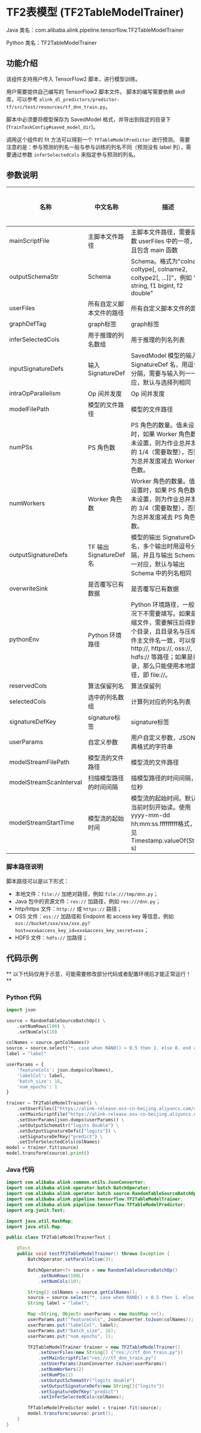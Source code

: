 # TF2表模型 (TF2TableModelTrainer)
Java 类名：com.alibaba.alink.pipeline.tensorflow.TF2TableModelTrainer

Python 类名：TF2TableModelTrainer


## 功能介绍

该组件支持用户传入 TensorFlow2 脚本，进行模型训练。

用户需要提供自己编写的 TensorFlow2 脚本文件。
脚本的编写需要依赖 akdl 库，可以参考 ```alink_dl_predictors/predictor-tf/src/test/resources/tf_dnn_train.py```。

脚本中必须要将模型保存为 SavedModel 格式，并导出到指定的目录下 (```TrainTaskConfig#saved_model_dir```)。

调用这个组件的 fit 方法可以得到一个 ```TFTableModelPredictor``` 进行预测。
需要注意的是：参与预测的列名一般与参与训练的列名不同（预测没有 label 列），需要通过参数 ```inferSelectedCols``` 来指定参与预测的列名。

## 参数说明

| 名称 | 中文名称 | 描述 | 类型 | 是否必须？ | 取值范围 | 默认值 |
| --- | --- | --- | --- | --- | --- | --- |
| mainScriptFile | 主脚本文件路径 | 主脚本文件路径，需要是参数 userFiles 中的一项，并且包含 main 函数 | String | ✓ |  |  |
| outputSchemaStr | Schema | Schema。格式为"colname coltype[, colname2, coltype2[, ...]]"，例如 "f0 string, f1 bigint, f2 double" | String | ✓ |  |  |
| userFiles | 所有自定义脚本文件的路径 | 所有自定义脚本文件的路径 | String | ✓ |  |  |
| graphDefTag | graph标签 | graph标签 | String |  |  | "serve" |
| inferSelectedCols | 用于推理的列名数组 | 用于推理的列名列表 | String[] |  |  | null |
| inputSignatureDefs | 输入 SignatureDef | SavedModel 模型的输入 SignatureDef 名，用逗号分隔，需要与输入列一一对应，默认与选择列相同 | String[] |  |  | null |
| intraOpParallelism | Op 间并发度 | Op 间并发度 | Integer |  |  | 4 |
| modelFilePath | 模型的文件路径 | 模型的文件路径 | String |  |  | null |
| numPSs | PS 角色数 | PS 角色的数量。值未设置时，如果 Worker 角色数也未设置，则为作业总并发度的 1/4（需要取整），否则为总并发度减去 Worker 角色数。 | Integer |  |  | null |
| numWorkers | Worker 角色数 | Worker 角色的数量。值未设置时，如果 PS 角色数也未设置，则为作业总并发度的 3/4（需要取整），否则为总并发度减去 PS 角色数。 | Integer |  |  | null |
| outputSignatureDefs | TF 输出 SignatureDef 名 | 模型的输出 SignatureDef 名，多个输出时用逗号分隔，并且与输出 Schema 一一对应，默认与输出 Schema 中的列名相同 | String[] |  |  | null |
| overwriteSink | 是否覆写已有数据 | 是否覆写已有数据 | Boolean |  |  | false |
| pythonEnv | Python 环境路径 | Python 环境路径，一般情况下不需要填写。如果是压缩文件，需要解压后得到一个目录，且目录名与压缩文件主文件名一致，可以使用 http://, https://, oss://, hdfs:// 等路径；如果是目录，那么只能使用本地路径，即 file://。 | String |  |  | "" |
| reservedCols | 算法保留列名 | 算法保留列 | String[] |  |  | null |
| selectedCols | 选中的列名数组 | 计算列对应的列名列表 | String[] |  |  | null |
| signatureDefKey | signature标签 | signature标签 | String |  |  | "serving_default" |
| userParams | 自定义参数 | 用户自定义参数，JSON 字典格式的字符串 | String |  |  | "{}" |
| modelStreamFilePath | 模型流的文件路径 | 模型流的文件路径 | String |  |  | null |
| modelStreamScanInterval | 扫描模型路径的时间间隔 | 描模型路径的时间间隔，单位秒 | Integer |  |  | 10 |
| modelStreamStartTime | 模型流的起始时间 | 模型流的起始时间。默认从当前时刻开始读。使用yyyy-mm-dd hh:mm:ss.fffffffff格式，详见Timestamp.valueOf(String s) | String |  |  | null |


### 脚本路径说明

脚本路径可以是以下形式：
- 本地文件：```file://``` 加绝对路径，例如 ```file:///tmp/dnn.py```；
- Java 包中的资源文件：```res://``` 加路径，例如 ```res:///dnn.py```；
- http/https 文件：```http://``` 或 ```https://``` 路径；
- OSS 文件：```oss://``` 加路径和 Endpoint 和 access key 等信息，例如```oss://bucket/xxx/xxx/xxx.py?host=xxx&access_key_id=xxx&access_key_secret=xxx```；
- HDFS 文件：```hdfs://``` 加路径；

## 代码示例

** 以下代码仅用于示意，可能需要修改部分代码或者配置环境后才能正常运行！**

### Python 代码
```python
import json

source = RandomTableSourceBatchOp() \
    .setNumRows(100) \
    .setNumCols(10)

colNames = source.getColNames()
source = source.select("*, case when RAND() > 0.5 then 1. else 0. end as label")
label = "label"

userParams = {
    'featureCols': json.dumps(colNames),
    'labelCol': label,
    'batch_size': 16,
    'num_epochs': 1
}

trainer = TF2TableModelTrainer() \
    .setUserFiles(["https://alink-release.oss-cn-beijing.aliyuncs.com/data-files/tf_dnn_train.py"]) \
    .setMainScriptFile("https://alink-release.oss-cn-beijing.aliyuncs.com/data-files/tf_dnn_train.py") \
    .setUserParams(json.dumps(userParams)) \
    .setOutputSchemaStr("logits double") \
    .setOutputSignatureDefs(["logits"]) \
    .setSignatureDefKey("predict") \
    .setInferSelectedCols(colNames)
model = trainer.fit(source)
model.transform(source).print()
```

### Java 代码
```java
import com.alibaba.alink.common.utils.JsonConverter;
import com.alibaba.alink.operator.batch.BatchOperator;
import com.alibaba.alink.operator.batch.source.RandomTableSourceBatchOp;
import com.alibaba.alink.pipeline.tensorflow.TF2TableModelTrainer;
import com.alibaba.alink.pipeline.tensorflow.TFTableModelPredictor;
import org.junit.Test;

import java.util.HashMap;
import java.util.Map;

public class TF2TableModelTrainerTest {

	@Test
	public void testTF2TableModelTrainer() throws Exception {
		BatchOperator.setParallelism(3);

		BatchOperator<?> source = new RandomTableSourceBatchOp()
			.setNumRows(100L)
			.setNumCols(10);

		String[] colNames = source.getColNames();
		source = source.select("*, case when RAND() > 0.5 then 1. else 0. end as label");
		String label = "label";

		Map <String, Object> userParams = new HashMap <>();
		userParams.put("featureCols", JsonConverter.toJson(colNames));
		userParams.put("labelCol", label);
		userParams.put("batch_size", 16);
		userParams.put("num_epochs", 1);

		TF2TableModelTrainer trainer = new TF2TableModelTrainer()
			.setUserFiles(new String[] {"res:///tf_dnn_train.py"})
			.setMainScriptFile("res:///tf_dnn_train.py")
			.setUserParams(JsonConverter.toJson(userParams))
			.setNumWorkers(2)
			.setNumPSs(1)
			.setOutputSchemaStr("logits double")
			.setOutputSignatureDefs(new String[]{"logits"})
			.setSignatureDefKey("predict")
			.setInferSelectedCols(colNames);

		TFTableModelPredictor model = trainer.fit(source);
		model.transform(source).print();
	}
}
```
